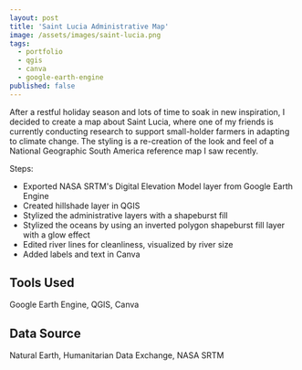 ```yaml
---
layout: post
title: 'Saint Lucia Administrative Map'
image: /assets/images/saint-lucia.png
tags:
  - portfolio
  - qgis
  - canva
  - google-earth-engine
published: false
---
```



After a restful holiday season and lots of time to soak in new inspiration, I decided to create a map about Saint Lucia, where one of my friends is currently conducting research to support small-holder farmers in adapting to climate change. The styling is a re-creation of the look and feel of a National Geographic South America reference map I saw recently.

Steps:
- Exported NASA SRTM's Digital Elevation Model layer from Google Earth Engine
- Created hillshade layer in QGIS
- Stylized the administrative layers with a shapeburst fill
- Stylized the oceans by using an inverted polygon shapeburst fill layer with a glow effect
- Edited river lines for cleanliness, visualized by river size
- Added labels and text in Canva
## Tools Used
Google Earth Engine, QGIS, Canva

## Data Source
Natural Earth, Humanitarian Data Exchange, NASA SRTM
